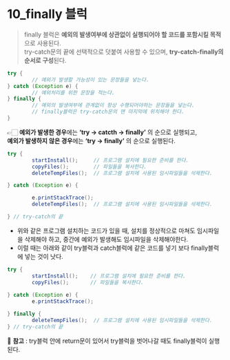 # 10_finally 블럭
> finally 블럭은 **예외의 발생여부에 상관없이 실행되어야 할 코드를 포함시킬 목적**으로 사용된다.  
try-catch문의 끝에 선택적으로 덧붙여 사용할 수 있으며, **try-catch-finally의 순서로 구성**된다.
> 

```java
try {
		// 예외가 발생할 가능성이 있는 문장들을 넣는다.
} catch (Exception e) {
		// 예외처리를 위한 문장을 적는다.
} finally {
		// 예외의 발생여부에 관계없이 항상 수행되어야하는 문장들을 넣는다.
		// finally블럭은 try-catch문의 맨 마지막에 위치해야 한다.
}
```

👉🏻 **예외가 발생한 경우**에는 **‘try → catcth → finally’** 의 순으로 실행되고,    
     **예외가 발생하지 않은 경우**에는 **‘try → finally’** 의 순으로 실행된다.  

       
     

```java
try {
		startInstall();     // 프로그램 설치에 필요한 준비를 한다.
		copyFiles();        // 파일들을 복사한다.
		deleteTempFiles();  // 프로그램 설치에 사용된 임시파일들을 삭제한다.

} catch (Exception e) {

		e.printStackTrace();
		deleteTempFiles();  // 프로그램 설치에 사용된 임시파일들을 삭제한다.

} // try-catch의 끝
```

- 위와 같은 프로그램 설치하는 코드가 있을 때, 설치를 정상적으로 마쳐도 임시파일을 삭제해야 하고, 중간에 예외가 발생해도 임시파일을 삭제해야한다.
- 이럴 때는 아래와 같이 try블럭과 catch블럭에 같은 코드를 넣기 보다 finally블럭에 넣는 것이 낫다.

```java
try {
		startInstall();    // 프로그램 설치에 필요한 준비를 한다.
		copyFiles();       // 파일들을 복사한다. 
 
} catch (Exception e) {
		e.printStackTrace();

} finally {
		deleteTempFiles();  // 프로그램 설치에 사용된 임시파일들을 삭제한다.
} // try-catch의 끝
```

💢 **참고** : try블럭 안에 return문이 있어서 try블럭을 벗어나갈 때도 finally블럭이 실행된다.
